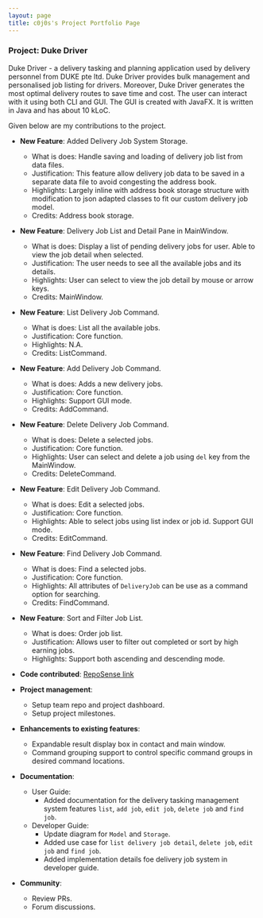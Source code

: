 ```yaml
---
layout: page
title: c0j0s's Project Portfolio Page
---
```


### Project: Duke Driver

Duke Driver - a delivery tasking and planning application used by delivery personnel from DUKE pte ltd. Duke Driver provides bulk management and personalised job listing for drivers. Moreover, Duke Driver generates the most optimal delivery routes to save time and cost. The user can interact with it using both CLI and GUI. The GUI is created with JavaFX. It is written in Java and has about 10 kLoC.

Given below are my contributions to the project.

* **New Feature**: Added Delivery Job System Storage.
    * What is does: Handle saving and loading of delivery job list from data files.
    * Justification: This feature allow delivery job data to be saved in a separate data file to avoid congesting the address book.
    * Highlights: Largely inline with address book storage structure with modification to json adapted classes to fit our custom delivery job model.
    * Credits: Address book storage.

* **New Feature**: Delivery Job List and Detail Pane in MainWindow.
    * What is does: Display a list of pending delivery jobs for user. Able to view the job detail when selected.
    * Justification: The user needs to see all the available jobs and its details.
    * Highlights: User can select to view the job detail by mouse or arrow keys.
    * Credits: MainWindow.

* **New Feature**: List Delivery Job Command.
    * What is does: List all the available jobs.
    * Justification: Core function.
    * Highlights: N.A.
    * Credits: ListCommand.

* **New Feature**: Add Delivery Job Command.
    * What is does: Adds a new delivery jobs.
    * Justification: Core function.
    * Highlights: Support GUI mode.
    * Credits: AddCommand.

* **New Feature**: Delete Delivery Job Command.
    * What is does: Delete a selected jobs.
    * Justification: Core function.
    * Highlights: User can select and delete a job using `del` key from the MainWindow.
    * Credits: DeleteCommand.

* **New Feature**: Edit Delivery Job Command.
    * What is does: Edit a selected jobs.
    * Justification: Core function.
    * Highlights: Able to select jobs using list index or job id. Support GUI mode.
    * Credits: EditCommand.

* **New Feature**: Find Delivery Job Command.
    * What is does: Find a selected jobs.
    * Justification: Core function.
    * Highlights: All attributes of `DeliveryJob` can be use as a command option for searching.
    * Credits: FindCommand.

* **New Feature**: Sort and Filter Job List.
    * What is does: Order job list.
    * Justification: Allows user to filter out completed or sort by high earning jobs.
    * Highlights: Support both ascending and descending mode.

* **Code contributed**: [RepoSense link](https://nus-cs2103-ay2223s2.github.io/tp-dashboard/?search=c0j0s&breakdown=true)

* **Project management**:
  * Setup team repo and project dashboard.
  * Setup project milestones.

* **Enhancements to existing features**:
  * Expandable result display box in contact and main window.
  * Command grouping support to control specific command groups in desired command locations.

* **Documentation**:
  * User Guide:
    * Added documentation for the delivery tasking management system features `list`, `add job`, `edit job`, `delete job` and `find job`.
  * Developer Guide:
    * Update diagram for `Model` and `Storage`.
    * Added use case for `list delivery job detail`, `delete job`, `edit job` and `find job`.
    * Added implementation details foe delivery job system in developer guide.

* **Community**:
  * Review PRs.
  * Forum discussions.
